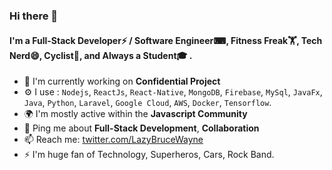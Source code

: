 ### Hi there 👋


#### I'm a Full-Stack Developer⚡ / Software Engineer⌨, Fitness Freak🏋, Tech Nerd😄, Cyclist🚴, and Always a Student🎓 .

- 🔭 I'm currently working on **Confidential Project**
- ⚙️ I use : `Nodejs`, `ReactJs`, `React-Native`, `MongoDB`, `Firebase`, `MySql`, `JavaFx`, `Java`, `Python`, `Laravel`, `Google Cloud`, `AWS`, `Docker`, `Tensorflow`.
- 🌍 I'm mostly active within the **Javascript Community**
- 💬 Ping me about **Full-Stack Development**, **Collaboration**
- 📫 Reach me: [twitter.com/LazyBruceWayne](https://twitter.com/LazyBruceWayne)
- ⚡️ I'm huge fan of Technology, Superheros, Cars, Rock Band.
